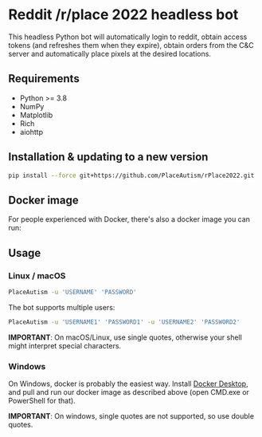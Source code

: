 # Reddit /r/place 2022 headless bot

This headless Python bot will automatically login to reddit, obtain access 
tokens (and refreshes them when they expire), obtain orders from the C&C server
and automatically place pixels at the desired locations.

## Requirements

- Python >= 3.8
- NumPy
- Matplotlib
- Rich
- aiohttp

## Installation & updating to a new version

```bash
pip install --force git+https://github.com/PlaceAutism/rPlace2022.git
```

## Docker image

For people experienced with Docker, there's also a docker image you can run:

<!-- ```bash
docker run --pull=always ghcr.io/placenl/placenl-python -u 'USERNAME' 'PASSWORD'
``` -->

## Usage

### Linux / macOS

```bash
PlaceAutism -u 'USERNAME' 'PASSWORD'
```

The bot supports multiple users:
```bash
PlaceAutism -u 'USERNAME1' 'PASSWORD1' -u 'USERNAME2' 'PASSWORD2'
```

**IMPORTANT**: On macOS/Linux, use single quotes, otherwise your shell might 
interpret special characters. 

### Windows

On Windows, docker is probably the easiest way. Install 
[Docker Desktop](https://docs.docker.com/desktop/windows/install/), and pull and
run our docker image as described above (open CMD.exe or PowerShell for that).

**IMPORTANT**: On windows, single quotes are not supported, so use double quotes.
